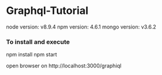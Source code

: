 # Graphql-Tutorial

node version: v8.9.4
npm version: 4.6.1
mongo version: v3.6.2

### To install and execute

npm install
npm start


open browser on http://localhost:3000/graphiql

